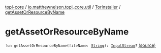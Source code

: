 [topl-core](../../index.md) / [io.matthewnelson.topl_core.util](../index.md) / [TorInstaller](index.md) / [getAssetOrResourceByName](./get-asset-or-resource-by-name.md)

# getAssetOrResourceByName

`fun getAssetOrResourceByName(fileName: `[`String`](https://kotlinlang.org/api/latest/jvm/stdlib/kotlin/-string/index.html)`): `[`InputStream`](https://docs.oracle.com/javase/6/docs/api/java/io/InputStream.html)`?` [(source)](https://github.com/05nelsonm/TorOnionProxyLibrary-Android/blob/master/topl-core/src/main/java/io/matthewnelson/topl_core/util/TorInstaller.kt#L136)